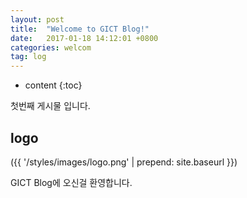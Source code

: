 ```yaml
---
layout: post
title:  "Welcome to GICT Blog!"
date:   2017-01-18 14:12:01 +0800
categories: welcom
tag: log
---
```


* content
{:toc}


첫번째 게시물 입니다.


logo
------------------------


({{ '/styles/images/logo.png' | prepend: site.baseurl  }})


GICT Blog에 오신걸 환영합니다.